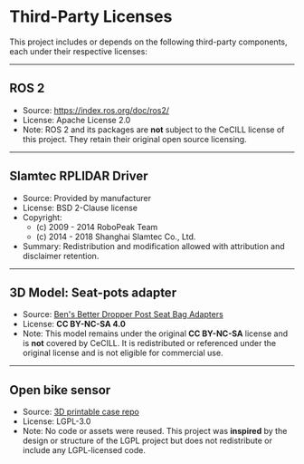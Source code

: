 # Third-Party Licenses

This project includes or depends on the following third-party components, each under their respective licenses:

---

## ROS 2

- Source: https://index.ros.org/doc/ros2/
- License: Apache License 2.0  
- Note: ROS 2 and its packages are **not** subject to the CeCILL license of this project. They retain their original open source licensing.

---

## Slamtec RPLIDAR Driver

- Source: Provided by manufacturer
- License: BSD 2-Clause license  
- Copyright:
  - (c) 2009 - 2014 RoboPeak Team
  - (c) 2014 - 2018 Shanghai Slamtec Co., Ltd.
- Summary: Redistribution and modification allowed with attribution and disclaimer retention.

---

## 3D Model: Seat-pots adapter

- Source: [Ben's Better Dropper Post Seat Bag Adapters](https://www.printables.com/model/125810-bens-better-dropper-post-seat-bag-adapters-264-22-)
- License: **CC BY-NC-SA 4.0**
- Note: This model remains under the original **CC BY-NC-SA** license and is **not** covered by CeCILL. It is redistributed or referenced under the original license and is not eligible for commercial use.

---

## Open bike sensor

- Source: [3D printable case repo](https://github.com/openbikesensor/OpenBikeSensor3dPrintableCase)
- License: LGPL-3.0
- Note: No code or assets were reused. This project was **inspired** by the design or structure of the LGPL project but does not redistribute or include any LGPL-licensed code.
